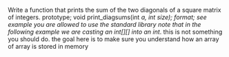 Write a function that prints the sum of the two diagonals of a square matrix of integers. prototype; void print_diagsums(int *a, int size); format; see example you are allowed to use the standard library note that in the following example we are casting an int[][] into an int*. this is not something you should do. the goal here is to make sure you understand how an array of array is stored in memory
